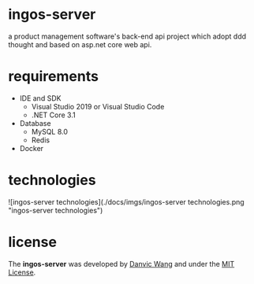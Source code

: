 # ingos-server

a product management software's back-end api project which adopt ddd thought and based on asp.net core web api.



# requirements

- IDE and SDK
  - Visual Studio 2019 or Visual Studio Code
  - .NET Core 3.1
- Database
  - MySQL 8.0
  - Redis
- Docker



# technologies

![ingos-server technologies](./docs/imgs/ingos-server technologies.png "ingos-server technologies")



# license

The **ingos-server** was developed by [Danvic Wang](https://github.com/Lanesra712 "Danvic Wang") and under the [MIT License](/LICENSE "MIT License").
